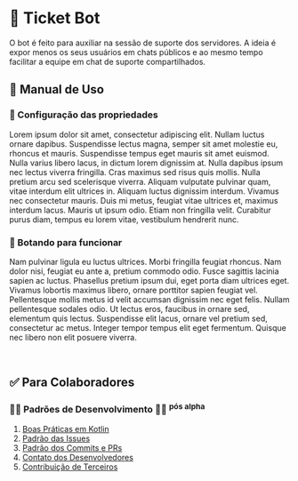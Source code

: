 <h1 > <b> 🎫 Ticket Bot </b> </h1>

<div>
O bot é feito para auxiliar na sessão de suporte dos servidores. A ideia é expor menos os seus usuários em chats públicos e ao mesmo tempo facilitar a equipe em chat de suporte compartilhados.
</div>

<h2> 🔰 Manual de Uso </h2>

### 🔹 Configuração das propriedades

<!-- TODO -->

Lorem ipsum dolor sit amet, consectetur adipiscing elit. Nullam luctus ornare dapibus. Suspendisse lectus magna, semper sit amet molestie eu, rhoncus et mauris. Suspendisse tempus eget mauris sit amet euismod. Nulla varius libero lacus, in dictum lorem dignissim at. Nulla dapibus ipsum nec lectus viverra fringilla. Cras maximus sed risus quis mollis. Nulla pretium arcu sed scelerisque viverra. Aliquam vulputate pulvinar quam, vitae interdum elit ultrices in. Aliquam luctus dignissim interdum. Vivamus nec consectetur mauris. Duis mi metus, feugiat vitae ultrices et, maximus interdum lacus. Mauris ut ipsum odio. Etiam non fringilla velit. Curabitur purus diam, tempus eu lorem vitae, vestibulum hendrerit nunc.

### 🔸 Botando para funcionar

<!-- TODO -->

Nam pulvinar ligula eu luctus ultrices. Morbi fringilla feugiat rhoncus. Nam dolor nisi, feugiat eu ante a, pretium commodo odio. Fusce sagittis lacinia sapien ac luctus. Phasellus pretium ipsum dui, eget porta diam ultrices eget. Vivamus lobortis maximus libero, ornare porttitor sapien feugiat vel. Pellentesque mollis metus id velit accumsan dignissim nec eget felis. Nullam pellentesque sodales odio. Ut lectus eros, faucibus in ornare sed, elementum quis lectus. Suspendisse elit lacus, ornare vel pretium sed, consectetur ac metus. Integer tempor tempus elit eget fermentum. Quisque nec libero non elit posuere viverra.

<!-- COLABORADORES -->

<br>

<h2> <b> ✅ Para Colaboradores </b> </h2>

<h3>  <b> 👩‍💻 Padrões de Desenvolvimento 👩‍💻 </b> <sup> pós alpha </sup> </h3>

1. [Boas Práticas em Kotlin](./doc/01-kotlin.md)
2. [Padrão das Issues](./doc/02-issues.md)
3. [Padrão dos Commits e PRs](./doc/03-commit-pr.md)
4. [Contato dos Desenvolvedores](./doc/04-maintainers.md)
5. [Contribuição de Terceiros](05-third-party-contribution)

<br>

<!-- Manual do Kotlin -->


  
